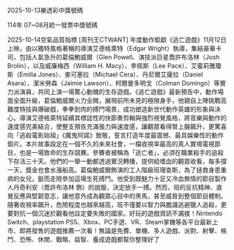 
2025-10-13樂透彩中獎號碼

                                
114年 07~08月統一發票中獎號碼
                             
2025-10-14空氣品質指標
                              [周刊王CTWANT] 年度動作鉅獻《逃亡遊戲》11月12日上映，由以獨特風格著稱的導演艾德格萊特（Edgar Wright）執導，集結豪華卡司，包括人氣急升的葛倫鮑威爾（Glen Powell、演技派巨星喬許布洛林（Josh Brolin），以及威廉梅西（William H. Macy）、李佩斯（Lee Pace）、艾蜜莉雅瓊斯（Emilia Jones）、麥可塞拉（Michael Cera）、丹尼爾艾薩拉（Daniel Asara）、潔米勞森（Jaimie Lawson）、柯爾曼多明戈（Colman Domingo）等實力派演員，共同上演一場驚心動魄的生存遊戲。《逃亡遊戲》最新預告中，動作場面全面升級，葛倫鮑威爾火力全開，展現前所未見的極限身手，他親自上陣挑戰高難度特技與爆破戲，拳拳到肉的搏鬥場景，成功塑造新世代動作英雄的形象與決心。導演艾德格萊特延續其標誌性的快節奏剪輯與強烈視覺風格，將音樂與動作的速度感完美結合，使整支預告充滿張力與速度感，讓觀眾看得腎上腺飆升，更驚喜向「逃殺電影始祖」《魔鬼阿諾》致敬，誓言打造年度最震撼、最具娛樂性的動作鉅片。本片故事設定在一個不久的未來社會，一檔收視率最高的真人實境電視節目，也是一場致命的生存競賽。參賽者被稱為「逃亡者」，必須在職業殺手的追殺下存活三十天。他們的一舉一動都透過實況轉播，提供給嗜血的觀眾收看，每多撐一天，獎金也會水漲船高。葛倫鮑威爾飾演的工人階級班理查斯，為了拯救身患重病的女兒，鋌而走險參加這場生死搏鬥。他受到既魅力十足又冷血無情的節目製作人丹奇利安（喬許布洛林 飾）的說服，決定放手一搏。然而，班的反抗精神、直覺反應與堅韌意志，讓他意外成為觀眾心目中的黑馬，甚至威脅到整個節目體制。隨著收視率飆升，危險程度也越來越高，班不僅要以智力與膽識逃避獵人追殺，更要對抗一個沉迷於觀看他註定要失敗的國家。好玩的遊戲資訊不漏接！Nintendo Switch、playstation PS5、Xbox、PC手遊、VR、Steam掌機等各平台最新上市、即將發售的遊戲推薦一次看！無論是免費、單機、多人遊戲、派對、射擊、格鬥、恐怖、休閒、戰略、益智、養成遊戲都幫你整理好了
